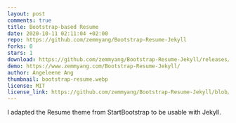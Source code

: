 ```yaml
---
layout: post
comments: true
title: Bootstrap-based Resume
date: 2020-10-11 02:11:04 +02:00
repo: https://github.com/zemmyang/Bootstrap-Resume-Jekyll
forks: 0
stars: 1
download: https://github.com/zemmyang/Bootstrap-Resume-Jekyll/releases/tag/v1.0
demo: https://www.zemmyang.com/Bootstrap-Resume-Jekyll/
author: Angeleene Ang
thumbnail: bootstrap-resume.webp
license: MIT
license_link: https://github.com/zemmyang/Bootstrap-Resume-Jekyll/blob/main/LICENSE
---
```


I adapted the Resume theme from StartBootstrap to be usable with Jekyll.
